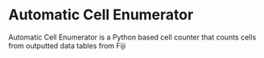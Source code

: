 # Automatic Cell Enumerator
Automatic Cell Enumerator is a Python based cell counter that counts cells from outputted data tables from Fiji

